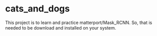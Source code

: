# cats_and_dogs

This project is to learn and practice matterport/Mask_RCNN. So, that is needed to be download and installed on your system.
